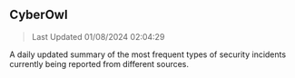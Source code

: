 ## CyberOwl 
> Last Updated 01/08/2024 02:04:29 


A daily updated summary of the most frequent types of security incidents currently being reported from different sources.


